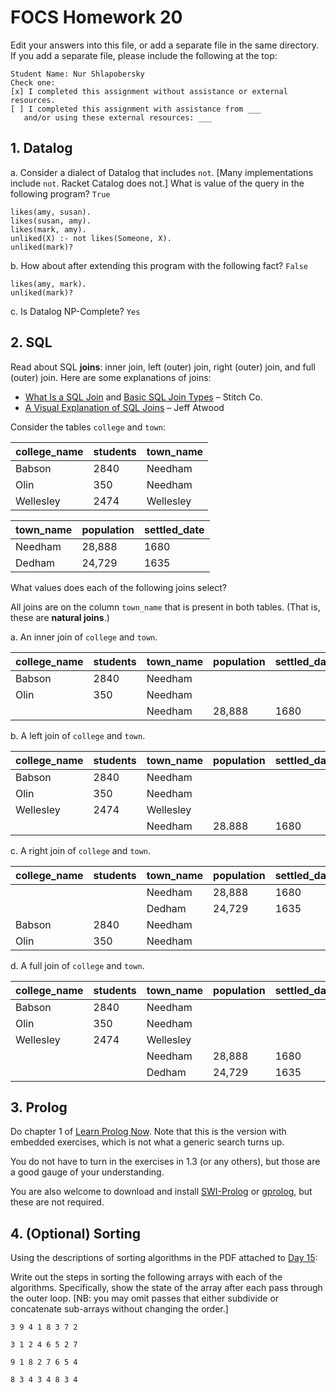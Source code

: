 # FOCS Homework 20

Edit your answers into this file, or add a separate file in the same directory. If you add a separate file, please include the following at the top:

```
Student Name: Nur Shlapobersky
Check one:
[x] I completed this assignment without assistance or external resources.
[ ] I completed this assignment with assistance from ___
   and/or using these external resources: ___
```

## 1. Datalog

a. Consider a dialect of Datalog that includes `not`. [Many implementations include `not`. Racket Catalog does not.] What is value of the query in the following program? `True`

```
likes(amy, susan).
likes(susan, amy).
likes(mark, amy).
unliked(X) :- not likes(Someone, X).
unliked(mark)?
```


b. How about after extending this program with the following fact? `False`

```
likes(amy, mark).
unliked(mark)?
```

c. Is Datalog NP-Complete? `Yes`

## 2. SQL

Read about SQL **joins**: inner join, left (outer) join, right (outer) join, and full (outer) join. Here are some explanations of joins:

* [What Is a SQL Join](http://www.sql-join.com) and [Basic SQL Join Types](http://www.sql-join.com/sql-join-types) – Stitch Co.
* [A Visual Explanation of SQL Joins](https://blog.codinghorror.com/a-visual-explanation-of-sql-joins/) – Jeff Atwood

Consider the tables `college` and `town`:

| college_name | students | town_name |
| ------------ | -------- | --------- |
| Babson       | 2840     | Needham   |
| Olin         | 350      | Needham   |
| Wellesley    | 2474     | Wellesley |

| town_name | population | settled_date |
| --------- | ---------- | ------------ |
| Needham   | 28,888     | 1680         |
| Dedham    | 24,729     | 1635         |

What values does each of the following joins select?

 All joins are on the column `town_name` that is present in both tables. (That is, these are **natural joins**.)

a. An inner join of `college` and `town`.

| college_name | students | town_name| population | settled_date |
|--------------|----------|----------|------------|--------------|
| Babson       | 2840 | Needham | | |
| Olin | 350 | Needham | | |
|  |  | Needham | 28,888 | 1680

b. A left join of `college` and `town`.

| college_name | students | town_name| population | settled_date |
|--------------|----------|----------|------------|--------------|
| Babson       | 2840     | Needham   | | |
| Olin         | 350      | Needham   | | |
| Wellesley    | 2474     | Wellesley | | |
| | | Needham | 28.888 | 1680 |

c. A right join of `college` and `town`.

| college_name | students | town_name| population | settled_date |
|--------------|----------|----------|------------|--------------|
| | | Needham   | 28,888     | 1680         |
| | |Dedham    | 24,729     | 1635         |
| Babson       | 2840     | Needham   | | |
| Olin         | 350      | Needham   | | |

d. A full join of `college` and `town`.

| college_name | students | town_name| population | settled_date |
|--------------|----------|----------|------------|--------------|
| Babson       | 2840     | Needham   | | |
| Olin         | 350      | Needham   | | |
| Wellesley    | 2474     | Wellesley | | |
| | | Needham   | 28,888     | 1680         |
| | | Dedham    | 24,729     | 1635         |

## 3. Prolog

Do chapter 1 of [Learn Prolog Now](http://lpn.swi-prolog.org/lpnpage.php?pageid=online). Note that this is the version with embedded exercises, which is not what a generic search turns up.

You do not have to turn in the exercises in 1.3 (or any others), but those are a good gauge of your understanding.

You are also welcome to download and install [SWI-Prolog](http://www.swi-prolog.org) or [gprolog](http://www.gprolog.org), but these are not required.

## 4. (Optional) Sorting

Using the descriptions of sorting algorithms in the PDF attached to [Day 15](https://sites.google.com/site/focs16fall/in-class-exercises/day-15-sorting-and-friends):

Write out the steps in sorting the following arrays with each of the algorithms.  Specifically, show the state of the array after each pass through the outer loop.  [NB:  you may omit passes that either subdivide or concatenate sub-arrays without changing the order.]

`3 9 4 1 8 3 7 2`


`3 1 2 4 6 5 2 7`


`9 1 8 2 7 6 5 4`


`8 3 4 3 4 8 3 4`